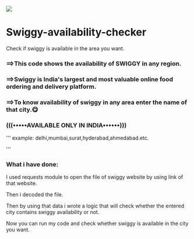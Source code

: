 ![](https://media5.picsearch.com/is?F5lD0pLuRDMjHMcNP2Mc3ciAyPPzLPFb1fIPNLVwhFM&height=1930)

# Swiggy-availability-checker

Check if swiggy is available in the area you want.

### ==>This code shows the availability of SWIGGY in any region.


### ==>Swiggy is India's largest and most valuable online food ordering and delivery platform. 


### ==>To know availability of swiggy in any area enter the name of that city.:yum:


### (((•••••AVAILABLE ONLY IN INDIA••••••)))

'''
example: delhi,mumbai,surat,hyderabad,ahmedabad.etc.


'''
### What i have done:

I used requests module to open the file of swiggy website by using link of that website.

Then i decoded the file.

Then by using that data i wrote a logic that will check whether the entered city contains swiggy availability or not.

Now you can run my code and check whether swiggy is available in the city you want.
